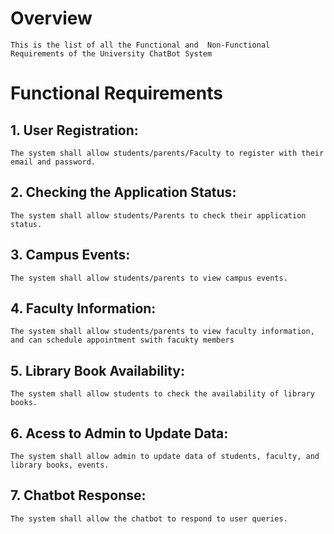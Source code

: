 # Overview
    This is the list of all the Functional and  Non-Functional Requirements of the University ChatBot System

# Functional Requirements
## 1. User Registration: 
    The system shall allow students/parents/Faculty to register with their email and password.
## 2. Checking the Application Status:
    The system shall allow students/Parents to check their application status.
## 3. Campus Events:
    The system shall allow students/parents to view campus events.
## 4. Faculty Information:
    The system shall allow students/parents to view faculty information, and can schedule appointment swith facukty members
## 5. Library Book Availability:
    The system shall allow students to check the availability of library books.
## 6. Acess to Admin to Update Data:
    The system shall allow admin to update data of students, faculty, and library books, events.
## 7. Chatbot Response:
    The system shall allow the chatbot to respond to user queries.



